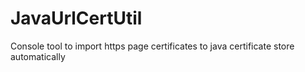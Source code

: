 # JavaUrlCertUtil
Console tool to import https page certificates to java certificate store automatically
